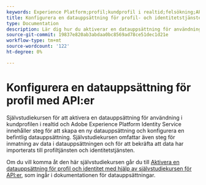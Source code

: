 ```yaml
---
keywords: Experience Platform;profil;kundprofil i realtid;felsökning;API;aktivera datauppsättning
title: Konfigurera en datauppsättning för profil- och identitetstjänsten med API:er
type: Documentation
description: Lär dig hur du aktiverar en datauppsättning för användning med kundprofil och identitetstjänst i realtid med Adobe Experience Platform API:er.
source-git-commit: 19837e820ab3abdaa0bc8569ad78ce51dec1d21e
workflow-type: tm+mt
source-wordcount: '122'
ht-degree: 0%

---
```


# Konfigurera en datauppsättning för profil med API:er

Självstudiekursen för att aktivera en datauppsättning för användning i kundprofilen i realtid och Adobe Experience Platform Identity Service innehåller steg för att skapa en ny datauppsättning och konfigurera en befintlig datauppsättning. Självstudiekursen omfattar även steg för inmatning av data i datauppsättningen och för att bekräfta att data har importerats till profiltjänsten och identitetstjänsten.

Om du vill komma åt den här självstudiekursen går du till [Aktivera en datauppsättning för profil och identitet med hjälp av självstudiekursen för API:er](../../catalog/datasets/enable-for-profile.md), som ingår i dokumentationen för datauppsättningar.
